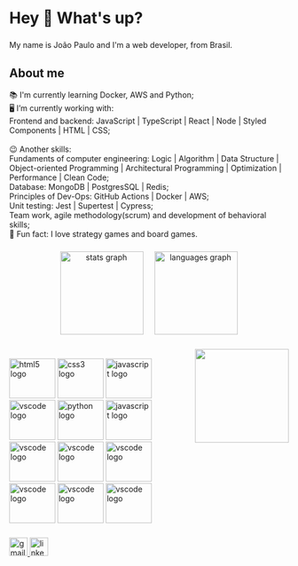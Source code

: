 <h1 align="left">Hey 👋 What's up?</h1>

###

  <p align="left">My name is João Paulo and I'm a web developer, from Brasil. 
  
  
  <h2 align="left">About me</h2>

  📚 I'm currently learning Docker, AWS and Python;<br>
  🖥️ I’m currently working with:<br>
      Frontend and backend: JavaScript | TypeScript | React | Node | Styled Components | HTML | CSS; <br>
      <br>
  :wink: Another skills:<br>
   Fundaments of computer engineering: Logic | Algorithm | Data Structure | Object-oriented Programming | Architectural Programming | Optimization | Performance | Clean Code;<br>
   Database: MongoDB | PostgresSQL | Redis;<br>
   Principles of Dev-Ops: GitHub Actions | Docker | AWS;<br>
   Unit testing: Jest | Supertest | Cypress;<br>
   Team work, agile methodology(scrum) and development of behavioral skills;<br>
  🎲 Fun fact: I love strategy games and board games.</p>
 
###

<div align="center">
  <img src="https://github-readme-stats.vercel.app/api?hide_title=false&hide_rank=false&show_icons=true&include_all_commits=true&count_private=true&disable_animations=false&theme=dracula&locale=en&hide_border=false&username=Tukkos" height="150" alt="stats graph"  />
  &nbsp;
  &nbsp;
  <img src="https://github-readme-stats.vercel.app/api/top-langs?locale=en&hide_title=false&layout=compact&card_width=320&langs_count=5&theme=dracula&hide_border=false&username=Tukkos" height="150" alt="languages graph"  />
</div>
 
###

<img align="right" height="169" src="https://c.tenor.com/O1qpwwux1Y4AAAAC/i-regret-nothing-chicken.gif"  />

###

<br>
<div align="left">
  <img src="https://cdn.jsdelivr.net/gh/devicons/devicon/icons/html5/html5-original.svg" height="72" width="83" alt="html5 logo"  />
  <img src="https://cdn.jsdelivr.net/gh/devicons/devicon/icons/css3/css3-original.svg" height="72" width="83" alt="css3 logo"  />
  <img src="https://cdn.jsdelivr.net/gh/devicons/devicon/icons/javascript/javascript-original.svg" height="72" width="83" alt="javascript logo"  />
  <img src="https://cdn.jsdelivr.net/gh/devicons/devicon/icons/typescript/typescript-original.svg" height="72" width="83" alt="vscode logo"  />
  <img src="https://cdn.jsdelivr.net/gh/devicons/devicon/icons/python/python-original.svg" height="72" width="83" alt="python logo"  />
  <img src="https://cdn.jsdelivr.net/gh/devicons/devicon/icons/react/react-original-wordmark.svg" height="72" width="83" alt="javascript logo"  />
  <img src="https://cdn.jsdelivr.net/gh/devicons/devicon/icons/nodejs/nodejs-original.svg" height="72" width="83" alt="vscode logo"  />
  <img src="https://cdn.jsdelivr.net/gh/devicons/devicon/icons/git/git-original.svg" height="72" width="83" alt="vscode logo"  />
  <img src="https://cdn.jsdelivr.net/gh/devicons/devicon/icons/mongodb/mongodb-original-wordmark.svg" height="72" width="83" alt="vscode logo"  />
  <img src="https://cdn.jsdelivr.net/gh/devicons/devicon/icons/postgresql/postgresql-original-wordmark.svg" height="72" width="83" alt="vscode logo"  />
  <img src="https://cdn.jsdelivr.net/gh/devicons/devicon/icons/jest/jest-plain.svg" height="72" width="83" alt="vscode logo"  />
  <img src="https://cdn.jsdelivr.net/gh/devicons/devicon/icons/docker/docker-plain-wordmark.svg" height="72" width="83" alt="vscode logo"  />   
</div>

###

<div align="left">
  <a href="jpfcastro@id.uff.br" target="_blank">
    <img src="https://img.shields.io/static/v1?message=Gmail&logo=gmail&label=&color=D14836&logoColor=white&labelColor=&style=for-the-badge" height="33" alt="gmail logo"  />
  </a>
  <a href="https://www.linkedin.com/in/jo%C3%A3o-paulo-ferreira-de-castro-89591b1a3/" target="_blank">
    <img src="https://img.shields.io/static/v1?message=LinkedIn&logo=linkedin&label=&color=0077B5&logoColor=white&labelColor=&style=for-the-badge" height="33" alt="linkedin logo"  />
  </a>
</div>

###
